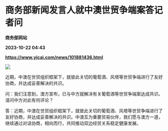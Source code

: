 # 商务部新闻发言人就中澳世贸争端案答记者问
**商务部网站**

**2023-10-22 04:43**

**https://www.yicai.com/news/101881436.html**

![](https://imgcdn.yicai.com/uppics/slides/2023/10/27d0b9b60f84bc7ebd4f02da890bce51.jpg)

近期，中澳在世贸组织框架下，就彼此关切的葡萄酒、风塔等世贸争端进行了友好协商，并达成妥善解决的共识。

问：我们注意到，澳方宣布，已与中方就解决有关葡萄酒等世贸争端案达成共识。请问中方对此有何评论？

答：近期，中澳在世贸组织框架下，就彼此关切的葡萄酒、风塔等世贸争端进行了友好协商，并达成妥善解决的共识。中澳互为重要贸易伙伴，我们愿与澳方一道，继续通过对话协商，相向而行，共同推动双边经贸关系稳定健康发展。